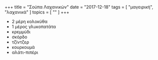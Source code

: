 +++
title = "Σούπα Λαχανικών"
date = "2017-12-18"
tags = [ "μαγειρική", "λαχανικά" ]
topics = [ "" ]
+++

-   2 μέρη κολοκύθα
-   1 μέρος γλυκοπατάτα
-   κρεμμύδι
-   σκόρδο
-   τζίντζερ
-   κουρκουμά
-   αλάτι-πιπέρι
